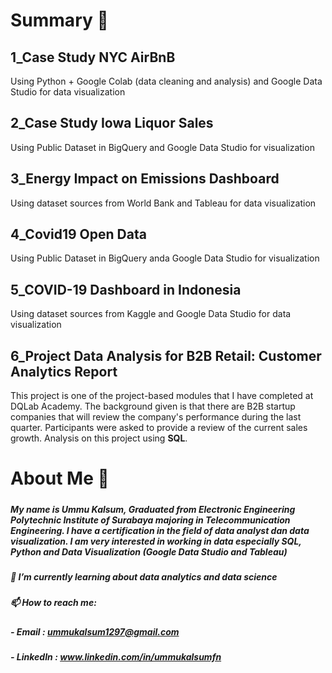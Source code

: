 # Summary :open_file_folder:
## 1_Case Study NYC AirBnB
Using Python + Google Colab (data cleaning and analysis) and Google Data Studio for data visualization

## 2_Case Study Iowa Liquor Sales
Using Public Dataset in BigQuery and Google Data Studio for visualization

## 3_Energy Impact on Emissions Dashboard
Using dataset sources from World Bank and Tableau for data visualization

## 4_Covid19 Open Data
Using Public Dataset in BigQuery anda Google Data Studio for visualization

## 5_COVID-19 Dashboard in Indonesia
Using dataset sources from Kaggle and Google Data Studio for data visualization

## 6_Project Data Analysis for B2B Retail: Customer Analytics Report
This project is one of the project-based modules that I have completed at DQLab Academy. The background given is that there are B2B startup companies that will review the company's performance during the last quarter. Participants were asked to provide a review of the current sales growth.
Analysis on this project using **SQL**.






# About Me 👋 

##### 
##### My name is Ummu Kalsum, Graduated from Electronic Engineering Polytechnic Institute of Surabaya majoring in Telecommunication Engineering. I have a certification in the field of data analyst dan data visualization. I am very interested in working in data especially SQL, Python and Data Visualization (Google Data Studio and Tableau)

##### 📓 I’m currently learning about data analytics and data science
##### 📫 How to reach me: 
##### - Email    : ummukalsum1297@gmail.com
##### - LinkedIn : www.linkedin.com/in/ummukalsumfn


